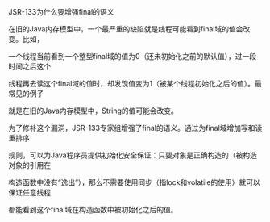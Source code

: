 JSR-133为什么要增强final的语义

在旧的Java内存模型中，一个最严重的缺陷就是线程可能看到final域的值会改变。比如，

一个线程当前看到一个整型final域的值为0（还未初始化之前的默认值），过一段时间之后这个

线程再去读这个final域的值时，却发现值变为1（被某个线程初始化之后的值）。最常见的例子

就是在旧的Java内存模型中，String的值可能会改变。

为了修补这个漏洞，JSR-133专家组增强了final的语义。通过为final域增加写和读重排序

规则，可以为Java程序员提供初始化安全保证：只要对象是正确构造的（被构造对象的引用在

构造函数中没有“逸出”），那么不需要使用同步（指lock和volatile的使用）就可以保证任意线程

都能看到这个final域在构造函数中被初始化之后的值。

